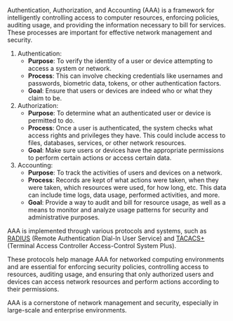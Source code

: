 Authentication, Authorization, and Accounting (AAA) is a framework for intelligently controlling access to computer resources, enforcing policies, auditing usage, and providing the information necessary to bill for services. These processes are important for effective network management and security.

1. Authentication:
    - **Purpose**: To verify the identity of a user or device attempting to access a system or network.
    - **Process**: This can involve checking credentials like usernames and passwords, biometric data, tokens, or other authentication factors.
    - **Goal**: Ensure that users or devices are indeed who or what they claim to be.
2. Authorization:
    - **Purpose**: To determine what an authenticated user or device is permitted to do.
    - **Process**: Once a user is authenticated, the system checks what access rights and privileges they have. This could include access to files, databases, services, or other network resources.
    - **Goal**: Make sure users or devices have the appropriate permissions to perform certain actions or access certain data.
3. Accounting:
    - **Purpose**: To track the activities of users and devices on a network.
    - **Process**: Records are kept of what actions were taken, when they were taken, which resources were used, for how long, etc. This data can include time logs, data usage, performed activities, and more.
    - **Goal**: Provide a way to audit and bill for resource usage, as well as a means to monitor and analyze usage patterns for security and administrative purposes.

AAA is implemented through various protocols and systems, such as [RADIUS]() (Remote Authentication Dial-In User Service) and [TACACS+]() (Terminal Access Controller Access-Control System Plus). 

These protocols help manage AAA for networked computing environments and are essential for enforcing security policies, controlling access to resources, auditing usage, and ensuring that only authorized users and devices can access network resources and perform actions according to their permissions. 

AAA is a cornerstone of network management and security, especially in large-scale and enterprise environments.